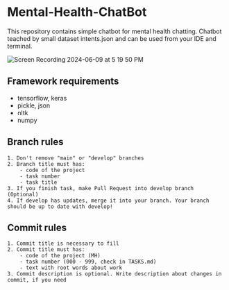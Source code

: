 # Mental-Health-ChatBot

This repository contains simple chatbot for mental health chatting.
Chatbot teached by small dataset intents.json and can be used from your IDE and terminal.

![Screen Recording 2024-06-09 at 5 19 50 PM](https://github.com/VasckMe/Mental-Health-ChatBot/assets/110229952/0ca583b7-0e93-4043-a87e-01913a1fefe8)

## Framework requirements
- tensorflow, keras
- pickle, json
- nltk
- numpy

## Branch rules
```
1. Don't remove "main" or "develop" branches
2. Branch title must has:
    - code of the project
    - task number
    - task title
3. If you finish task, make Pull Request into develop branch (Optional)
4. If develop has updates, merge it into your branch. Your branch should be up to date with develop!
```
## Commit rules
```
1. Commit title is necessary to fill
2. Commit title must has:
    - code of the project (MH)
    - task number (000 - 999, check in TASKS.md)
    - text with root words about work
3. Commit description is optional. Write description about changes in commit, if you need
```
